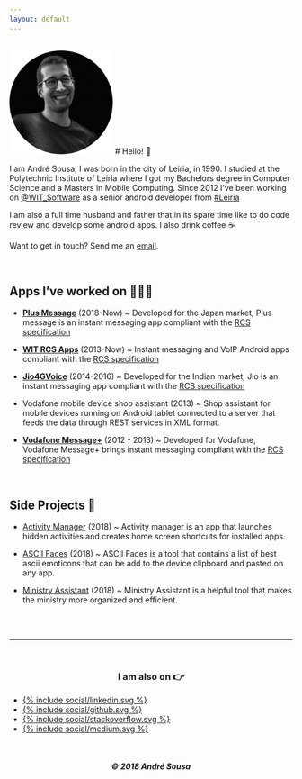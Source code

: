```yaml
---
layout: default
---
```


<br/>

<img width="184" height="184" src="/images/me.png">
# Hello! 👋

I am André Sousa, I was born in the city of Leiria, in 1990. I studied at the Polytechnic Institute of Leiria where I got my Bachelors degree in Computer Science and a Masters in Mobile Computing. Since 2012 I’ve been working on [@WIT_Software](https://www.google.com/url?q=https%3A%2F%2Ftwitter.com%2FWIT_Software&sa=D&sntz=1&usg=AFQjCNGvrLh_7lGUHtOvTw5r1g4arrodRw) as a senior android developer from [#Leiria](https://www.google.com/maps/place/Leiria/)

I am also a full time husband and father that in its spare time like to do code review and develop some android apps.
I also drink coffee ☕️

Want to get in touch? Send me an [email](mailto:andrefrsousa@icloud.com).

<br/>

## Apps I’ve worked on 👨🏻‍💻

- [**Plus Message**](https://play.google.com/store/apps/details?id=jp.softbank.mb.plusmessage) (2018-Now) ~ Developed for the Japan market, Plus message is an instant messaging app compliant with the [RCS specification](https://www.gsma.com/futurenetworks/rcs/rcs-documentation/)

- [**WIT RCS Apps**](https://www.wit-software.com/products/rcs-suite/) (2013-Now) ~ Instant messaging and VoIP Android apps compliant with the [RCS specification](https://www.gsma.com/futurenetworks/rcs/rcs-documentation/)

- [**Jio4GVoice**](https://play.google.com/store/apps/details?id=com.jio.join) (2014-2016) ~ Developed for the Indian market, Jio is an instant messaging app compliant with the [RCS specification](https://www.gsma.com/futurenetworks/rcs/rcs-documentation/)

- Vodafone mobile device shop assistant (2013) ~ Shop assistant for mobile devices running on Android tablet connected to a server that feeds the data through REST services in XML format.

- [**Vodafone Message+**](https://play.google.com/store/apps/details?id=com.vodafone.messaging) (2012 - 2013) ~ Developed for Vodafone, Vodafone Message+ brings instant messaging compliant with the [RCS specification](https://www.gsma.com/futurenetworks/rcs/rcs-documentation/)

<br/>

## Side Projects 💪

- [Activity Manager](https://play.google.com/store/apps/details?id=com.andrefrsousa.tools.activitymanager) (2018) ~ Activity manager is an app that launches hidden activities and creates home screen shortcuts for installed apps.

- [ASCII Faces](https://play.google.com/store/apps/details?id=com.andrefrsousa.tools.ascii) (2018) ~ ASCII Faces is a tool that contains a list of best ascii emoticons that can be add to the device clipboard and pasted on any app.

- [Ministry Assistant](https://play.google.com/store/apps/details?id=com.andrefrsousa.tools.ministrypad) (2018) ~ Ministry Assistant is a helpful tool that makes the ministry more organized and efficient.


<br/>
<br/>

<hr />

<br/>

<center>
   <h3>I am also on 👉</h3>
</center>

<div class="sharebuttons">
   <ul>
      <li class="linkedin">
         <a href="https://www.linkedin.com/in/andrefrsousa/">
         {% include social/linkedin.svg %}
         </a>
      </li>
      <li class="gitlab">
         <a href="https://github.com/andrefrsousa">
         {% include social/github.svg %}
         </a>
      </li>
      <li class="stackoverflow">
         <a href="https://stackoverflow.com/users/1574250/andré-sousa">
         {% include social/stackoverflow.svg %}
         </a>
      </li>
      <li class="medium">
         <a href="https://medium.com/@andrefrsousa">
         {% include social/medium.svg %}
         </a>
      </li>
   </ul>
</div>

<br/>

<center>
   <h5>© 2018 André Sousa</h5>
</center>
                        

